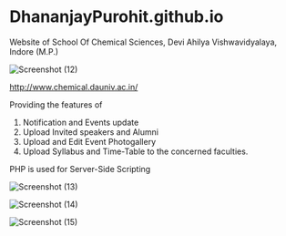 # DhananjayPurohit.github.io
Website of School Of Chemical Sciences, Devi Ahilya Vishwavidyalaya, Indore (M.P.)

![Screenshot (12)](https://user-images.githubusercontent.com/44242169/63645687-ab1a8180-c721-11e9-991b-a87e8085f129.png)


http://www.chemical.dauniv.ac.in/

Providing the features of 
1. Notification and Events update
2. Upload Invited speakers and Alumni 
3. Upload and Edit Event Photogallery 
4. Upload Syllabus and Time-Table
to the concerned faculties.

PHP is used for Server-Side Scripting


![Screenshot (13)](https://user-images.githubusercontent.com/44242169/63645853-722fdc00-c724-11e9-8c62-73d7f3973c1c.png)

![Screenshot (14)](https://user-images.githubusercontent.com/44242169/63645865-9a1f3f80-c724-11e9-94ae-1d57a0bbaa1b.png)

![Screenshot (15)](https://user-images.githubusercontent.com/44242169/63645875-cc30a180-c724-11e9-926d-7a5459003bc6.png)
